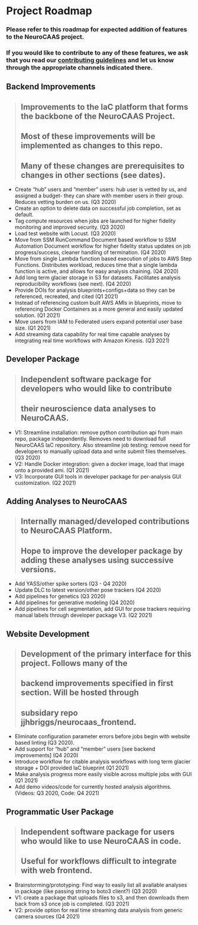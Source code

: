 # Project Roadmap
### Please refer to this roadmap for expected addition of features to the NeuroCAAS project.
### If you would like to contribute to any of these features, we ask that you read our [contributing guidelines](CONTRIBUTING.md) and let us know through the appropriate channels indicated there.

## Backend Improvements

> ## Improvements to the IaC platform that forms the backbone of the NeuroCAAS Project.
> ## Most of these improvements will be implemented as changes to this repo.
> ## Many of these changes are prerequisites to changes in other sections (see dates).

* Create “hub” users and “member” users: hub user is vetted by us, and assigned a budget- they can share with member users in their group. Reduces vetting burden on us. (Q3 2020)
* Create an option to delete data on successful job completion, set as default.
* Tag compute resources when jobs are launched for higher fidelity monitoring and improved security. (Q3 2020)
* Load test website with Locust. (Q3 2020)
* Move from SSM RunCommand Document based workflow to SSM Automation Document workflow for higher fidelity status updates on job progress/success, cleaner handling of termination. (Q4 2020)
* Move from single Lambda function based execution of jobs to AWS Step Functions. Distributes workload, reduces time that a single lambda function is active, and allows for easy analysis chaining. (Q4 2020)
* Add long term glacier storage in S3 for datasets. Facilitates analysis reproducibility workflows (see next). (Q4 2020)
* Provide DOIs for analysis blueprints+configs+data so they can be referenced, recreated, and cited (Q1 2021)
* Instead of referencing custom built AWS AMIs in blueprints, move to referencing Docker Containers as a more general and easily updated solution. (Q1 2021)
* Move users from IAM to Federated users expand potential user base size. (Q1 2021)
* Add streaming data capability for real time capable analyses by integrating real time workflows with Amazon Kinesis. (Q3 2021)


## Developer Package

> ## Independent software package for developers who would like to contribute
> ## their neuroscience data analyses to NeuroCAAS.

* V1: Streamline installation: remove python contribution api from main repo, package independently. Removes need to download full NeuroCAAS IaC repository. Also streamline job testing: remove  need for developers to manually upload data and write submit files themselves. (Q3 2020)
* V2: Handle Docker integration: given a docker image, load that image onto a provided ami. (Q1 2021)
* V3: Incorporate GUI tools in developer package for per-analysis GUI customization. (Q2 2021)


## Adding Analyses to NeuroCAAS

> ## Internally managed/developed contributions to NeuroCAAS Platform.
> ## Hope to improve the developer package by adding these analyses using successive versions.

* Add YASS/other spike sorters (Q3 - Q4 2020)
* Update DLC to latest version/other pose trackers (Q4 2020)
* Add pipelines for genetics (Q3 2020)
* Add pipelines for generative modeling (Q4 2020)
* Add pipelines for cell segmentation, add GUI for pose trackers requiring manual labels through developer package V3. (Q2 2021)


## Website Development

> ## Development of the primary interface for this project. Follows many of the
> ## backend improvements specified in first section. Will be hosted through
> ## subsidary repo jjhbriggs/neurocaas_frontend.

* Eliminate configuration parameter errors before jobs begin with website based linting (Q3 2020).
* Add support for “hub” and “member” users [see backend improvements] (Q4 2020)
* Introduce workflow for citable analysis workflows with long term glacier storage + DOI provided IaC blueprint (Q1 2021)
* Make analysis progress more easily visible across multiple jobs with GUI (Q1 2021)
* Add demo videos/code for currently hosted analysis algorithms. (Videos: Q3 2020, Code: Q4 2021)


## Programmatic User Package

> ## Independent software package for users who would like to use NeuroCAAS in code.
> ## Useful for workflows difficult to integrate with web frontend.

* Brainstorming/prototyping: Find way to easily list all available analyses in package (like passing string to boto3 client?) (Q3 2020)
* V1: create a package that uploads files to s3, and then downloads them back from s3 once job is completed. (Q3 2021)
* V2: provide option for real time streaming data analysis from generic camera sources (Q4 2021)
